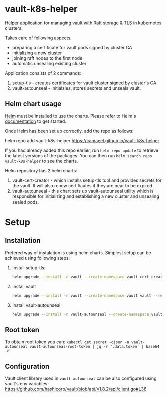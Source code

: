 # vault-k8s-helper
Helper application for managing vault with Raft storage & TLS in kubernetes clusters.

Takes care of following aspects:
* preparing a certificate for vault pods signed by cluster CA
* initializing a new cluster
* joining raft nodes to the first node
* automatic unsealing existing cluster

Application consists of 2 commands:
1. setup-tls - creates certificates for vault cluster signed by cluster's CA
1. vault-autounseal - initialzies, stores secrets and unseals vault.

## Helm chart usage

[Helm](https://helm.sh) must be installed to use the charts.  Please refer to
Helm's [documentation](https://helm.sh/docs) to get started.

Once Helm has been set up correctly, add the repo as follows:

  helm repo add vault-k8s-helper https://camaeel.github.io/vault-k8s-helper

If you had already added this repo earlier, run `helm repo update` to retrieve
the latest versions of the packages.  You can then run `helm search repo
vault-k8s-helper` to see the charts.

Helm repository has 2 helm charts:
1. vault-cert-creator - which installs setup-tls tool and provides secrets for the vault. It will also renew certificates if they are near to be expired
1. vault-autounseal - this chart sets up vault-autounseal utility which is responsible for initializing and establishing a new cluster and unsealing sealed pods.

# Setup

## Installation

Prefered way of instalation is using helm charts. Simplest setup can be achieved using following steps:
1. Install setup-tls:
    ```bash
    helm upgrade --install -n vault --create-namespace vault-cert-creator vault-cert-creator --repo https://camaeel.github.io/vault-k8s-helper/
    ```
1. Install vault
    ```bash
    helm upgrade --install -n vault --create-namespace vault vault --repo https://helm.releases.hashicorp.com/ --version 0.24.0 -f example/vault/vault-values.yaml
    ```
1. Install vault-autounseal
    ```bash
    helm upgrade --install -n vault-autounseal --create-namespace vault-autounseal vault-autounseal --repo https://camaeel.github.io/vault-k8s-helper/
    ```

## Root token

To obtain root token you can: `kubectl get secret -ojson -n vault-autounseal vault-autounseal-root-token | jq -r '.data.token' | base64 -d`

## Configuration

Vault client library used in `vault-autounseal` can be also configured using vault's env variables: https://github.com/hashicorp/vault/blob/api/v1.8.2/api/client.go#L36

